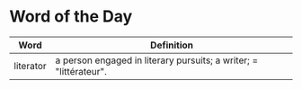 # Word of the Day

|Word|Definition|
|---|---|
|literator|a person engaged in literary pursuits; a writer; = "littérateur".|